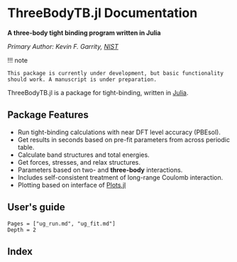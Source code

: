 # ThreeBodyTB.jl Documentation


**A three-body tight binding program written in Julia**

*Primary Author: Kevin F. Garrity, [NIST](https://www.nist.gov/people/kevin-garrity)*

!!! note

    This package is currently under development, but basic functionality should work. A manuscript is under preparation.

ThreeBodyTB.jl is a package for tight-binding, written in [Julia](https://julialang.org/).

## Package Features

- Run tight-binding calculations with near DFT level accuracy (PBEsol).
- Get results in seconds based on pre-fit parameters from across periodic table.
- Calculate band structures and total energies.
- Get forces, stresses, and relax structures.
- Parameters based on two- and **three-body** interactions.
- Includes self-consistent treatment of long-range Coulomb interaction.
- Plotting based on interface of [Plots.jl](http://docs.juliaplots.org/latest/)

## User's guide

```@contents
Pages = ["ug_run.md", "ug_fit.md"]
Depth = 2
```

## Index

```@index
```


